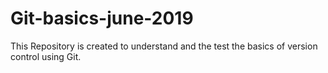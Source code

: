 # Git-basics-june-2019
This Repository is created to understand and the test the basics of version control using Git. 
